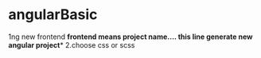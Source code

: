 # angularBasic

1ng new frontend
**frontend means project name.... this line generate new angular project***
2.choose css or scss
